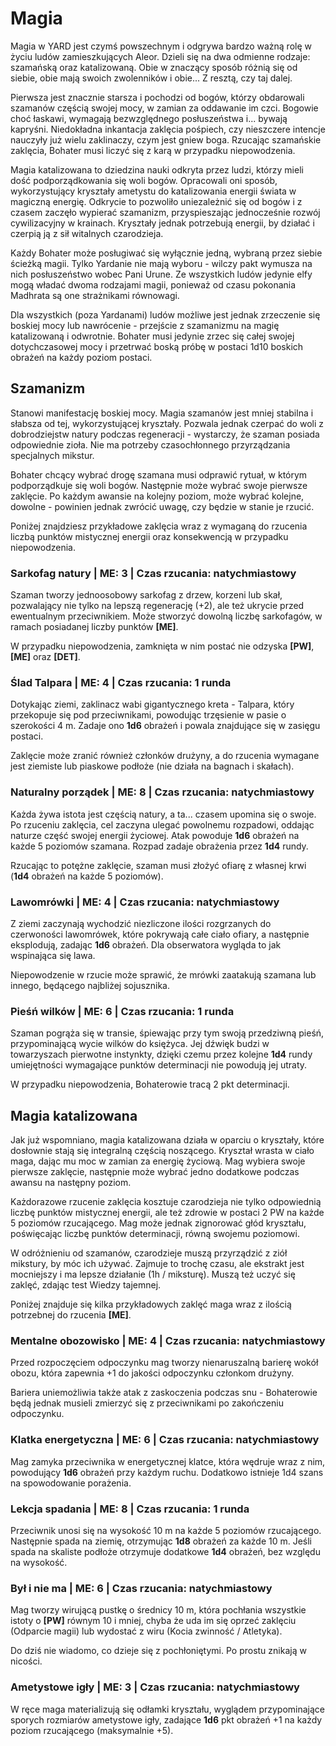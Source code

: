 # Magia

Magia w YARD jest czymś powszechnym i odgrywa bardzo ważną rolę w życiu ludów zamieszkujących Aleor. Dzieli się na dwa odmienne rodzaje: szamańską oraz katalizowaną. Obie w znaczący sposób różnią się od siebie, obie mają swoich zwolenników i obie... Z resztą, czy taj dalej.

Pierwsza jest znacznie starsza i pochodzi od bogów, którzy obdarowali szamanów częścią swojej mocy, w zamian za oddawanie im czci. Bogowie choć łaskawi, wymagają bezwzględnego posłuszeństwa i... bywają kapryśni. Niedokładna inkantacja zaklęcia pośpiech, czy nieszczere intencje nauczyły już wielu zaklinaczy, czym jest gniew boga. Rzucając szamańskie zaklęcia, Bohater musi liczyć się z karą w przypadku niepowodzenia.

Magia katalizowana to dziedzina nauki odkryta przez ludzi, którzy mieli dość podporządkowania się woli bogów. Opracowali oni sposób, wykorzystujący kryształy ametystu do katalizowania energii świata w magiczną energię. Odkrycie to pozwoliło uniezależnić się od bogów i z czasem zaczęło wypierać szamanizm, przyspieszając jednocześnie rozwój cywilizacyjny w krainach. Kryształy jednak potrzebują energii, by działać i czerpią ją z sił witalnych czarodzieja.

Każdy Bohater może posługiwać się wyłącznie jedną, wybraną przez siebie ścieżką magii. Tylko Yardanie nie mają wyboru - wilczy pakt wymusza na nich posłuszeństwo wobec Pani Urune. Ze wszystkich ludów jedynie elfy mogą władać dwoma rodzajami magii, ponieważ od czasu pokonania Madhrata są one strażnikami równowagi.

Dla wszystkich (poza Yardanami) ludów możliwe jest jednak zrzeczenie się boskiej mocy lub nawrócenie - przejście z szamanizmu na magię katalizowaną i odwrotnie. Bohater musi jedynie zrzec się całej swojej dotychczasowej mocy i przetrwać boską próbę w postaci 1d10 boskich obrażeń na każdy poziom postaci.

## Szamanizm

Stanowi manifestację boskiej mocy. Magia szamanów jest mniej stabilna i słabsza od tej, wykorzystującej kryształy. Pozwala jednak czerpać do woli z dobrodziejstw natury podczas regeneracji - wystarczy, że szaman posiada odpowiednie zioła. Nie ma potrzeby czasochłonnego przyrządzania specjalnych mikstur.

Bohater chcący wybrać drogę szamana musi odprawić rytuał, w którym podporządkuje się woli bogów. Następnie może wybrać swoje pierwsze zaklęcie. Po każdym awansie na kolejny poziom, może wybrać kolejne, dowolne - powinien jednak zwrócić uwagę, czy będzie w stanie je rzucić.

Poniżej znajdziesz przykładowe zaklęcia wraz z wymaganą do rzucenia liczbą punktów mistycznej energii oraz konsekwencją w przypadku niepowodzenia.

### Sarkofag natury | ME: 3 | Czas rzucania: natychmiastowy

Szaman tworzy jednoosobowy sarkofag z drzew, korzeni lub skał, pozwalający nie tylko na lepszą regenerację (+2), ale też ukrycie przed ewentualnym przeciwnikiem. Może stworzyć dowolną liczbę sarkofagów, w ramach posiadanej liczby punktów **[ME]**.

W przypadku niepowodzenia, zamknięta w nim postać nie odzyska **[PW]**, **[ME]** oraz **[DET]**.


### Ślad Talpara | ME: 4 | Czas rzucania: 1 runda 

Dotykając ziemi, zaklinacz wabi gigantycznego kreta - Talpara, który przekopuje się pod przeciwnikami, powodując trzęsienie w pasie o szerokości 4 m. Zadaje ono **1d6** obrażeń i powala znajdujące się w zasięgu postaci.

Zaklęcie może zranić również członków drużyny, a do rzucenia wymagane jest ziemiste lub piaskowe podłoże (nie działa na bagnach i skałach). 

### Naturalny porządek | ME: 8 | Czas rzucania: natychmiastowy

Każda żywa istota jest częścią natury, a ta... czasem upomina się o swoje. Po rzuceniu zaklęcia, cel zaczyna ulegać powolnemu rozpadowi, oddając naturze część swojej energii życiowej. Atak powoduje **1d6** obrażeń na każde 5 poziomów szamana. Rozpad zadaje obrażenia przez **1d4** rundy.

Rzucając to potężne zaklęcie, szaman musi złożyć ofiarę z własnej krwi (**1d4** obrażeń na każde 5 poziomów).

### Lawomrówki | ME: 4 | Czas rzucania: natychmiastowy

Z ziemi zaczynają wychodzić niezliczone ilości rozgrzanych do czerwoności lawomrówek, które pokrywają całe ciało ofiary, a następnie eksplodują, zadając **1d6** obrażeń. Dla obserwatora wygląda to jak wspinająca się lawa.

Niepowodzenie w rzucie może sprawić, że mrówki zaatakują szamana lub innego, będącego najbliżej sojusznika.

### Pieśń wilków | ME: 6 | Czas rzucania: 1 runda

Szaman pogrąża się w transie, śpiewając przy tym swoją przedziwną pieśń, przypominającą wycie wilków do księżyca. Jej dźwięk budzi w towarzyszach pierwotne instynkty, dzięki czemu przez kolejne **1d4** rundy umiejętności wymagające punktów determinacji nie powodują jej utraty.

W przypadku niepowodzenia, Bohaterowie tracą 2 pkt determinacji.

## Magia katalizowana

Jak już wspomniano, magia katalizowana działa w oparciu o kryształy, które dosłownie stają się integralną częścią noszącego. Kryształ wrasta w ciało maga, dając mu moc w zamian za energię życiową. Mag wybiera swoje pierwsze zaklęcie, następnie może wybrać jedno dodatkowe podczas awansu na następny poziom.

Każdorazowe rzucenie zaklęcia kosztuje czarodzieja nie tylko odpowiednią liczbę punktów mistycznej energii, ale też zdrowie w postaci 2 PW na każde 5 poziomów rzucającego. Mag może jednak zignorować głód kryształu, poświęcając liczbę punktów determinacji, równą swojemu poziomowi.

W odróżnieniu od szamanów, czarodzieje muszą przyrządzić z ziół mikstury, by móc ich używać. Zajmuje to trochę czasu, ale ekstrakt jest mocniejszy i ma lepsze działanie (1h / miksturę). Muszą też uczyć się zaklęć, zdając test Wiedzy tajemnej.

Poniżej znajduje się kilka przykładowych zaklęć maga wraz z ilością potrzebnej do rzucenia **[ME]**.

### Mentalne obozowisko | ME: 4 | Czas rzucania: natychmiastowy

Przed rozpoczęciem odpoczynku mag tworzy nienaruszalną barierę wokół obozu, która zapewnia +1 do jakości odpoczynku członkom drużyny.

Bariera uniemożliwia także atak z zaskoczenia podczas snu - Bohaterowie będą jednak musieli zmierzyć się z przeciwnikami po zakończeniu odpoczynku.

### Klatka energetyczna | ME: 6 | Czas rzucania: natychmiastowy

Mag zamyka przeciwnika w energetycznej klatce, która wędruje wraz z nim, powodujący **1d6** obrażeń przy każdym ruchu. Dodatkowo istnieje 1d4 szans na spowodowanie porażenia.

### Lekcja spadania | ME: 8 | Czas rzucania: 1 runda

Przeciwnik unosi się na wysokość 10 m na każde 5 poziomów rzucającego. Następnie spada na ziemię, otrzymując **1d8** obrażeń za każde 10 m. Jeśli spada na skaliste podłoże otrzymuje dodatkowe **1d4** obrażeń, bez względu na wysokość.

### Był i nie ma | ME: 6 | Czas rzucania: natychmiastowy

Mag tworzy wirującą pustkę o średnicy 10 m, która pochłania wszystkie istoty o **[PW]** równym 10 i mniej, chyba że uda im się oprzeć zaklęciu (Odparcie magii) lub wydostać z wiru (Kocia zwinność / Atletyka). 

Do dziś nie wiadomo, co dzieje się z pochłoniętymi. Po prostu znikają w nicości.

### Ametystowe igły | ME: 3 | Czas rzucania: natychmiastowy

W ręce maga materializują się odłamki kryształu, wyglądem przypominające sporych rozmiarów ametystowe igły, zadające **1d6** pkt obrażeń +1 na każdy poziom rzucającego (maksymalnie +5).